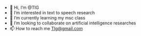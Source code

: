 - 👋 Hi, I’m @TIG
- 👀 I’m interested in text to speech research
- 🌱 I’m currently learning my msc class
- 💞️ I’m looking to collaborate on artificial intelligence researches
- 📫 How to reach me TIg@gmail.com

<!---
TIG is a ✨ special ✨ repository because its `README.md` (this file) appears on your GitHub profile.
You can click the Preview link to take a look at your changes.
--->
